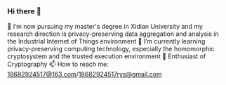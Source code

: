### Hi there 👋

<!--
**blank-vax/blank-vax** is a ✨ _special_ ✨ repository because its `README.md` (this file) appears on your GitHub profile.

Here are some ideas to get you started:

- 🔭 I’m currently working on privacy-preserving data aggregation and data analysis in the industrial
- 🌱 I’m currently learning ...
- 👯 I’m looking to collaborate on ...
- 🤔 I’m looking for help with ...
- 💬 Ask me about ...
- 📫 How to reach me: Here
- 😄 Pronouns: ...
- ⚡ Fun fact: ...
-->

🌱 I’m now pursuing my master's degree in Xidian University and my research direction is privacy-preserving data aggregation and analysis in the Industrial Internet of Things environment
🔭 I’m currently learning privacy-preserving computing technology, especially the homomorphic cryptosystem and the trusted execution environment
🤔 Enthusiast of Cryptography
📫 How to reach me: 18682924517@163.com/18682924517rys@gmail.com
